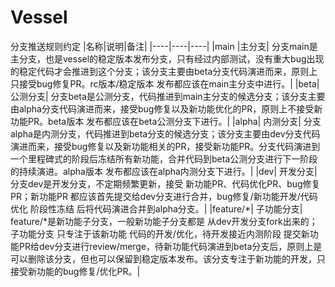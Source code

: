 # Vessel

分支推送规则约定
|名称|说明|备注|
|----|----|----|
|main	|主分支|	分支main是主分支，也是vessel的稳定版本发布分支，只有经过内部测试，没有重大bug出现的稳定代码才会推进到这个分支；该分支主要由beta分支代码演进而来，原则上只接受bug修复PR。rc版本/稳定版本 发布都应该在main主分支中进行。|
|beta|	公测分支|	分支beta是公测分支，代码推进到main主分支的候选分支；该分支主要由alpha分支代码演进而来，接受bug修复以及新功能优化的PR，原则上不接受新功能PR。beta版本 发布都应该在beta公测分支下进行。|
|alpha|	内测分支|	分支alpha是内测分支，代码推进到beta分支的候选分支；该分支主要由dev分支代码演进而来，接受bug修复以及新功能相关的PR，接受新功能PR。分支代码演进到一个里程碑式的阶段后冻结所有新功能，合并代码到beta公测分支进行下一阶段的持续演进。alpha版本 发布都应该在alpha内测分支下进行。|
|dev|	开发分支|	分支dev是开发分支，不定期频繁更新，接受 新功能PR、代码优化PR、bug修复PR；新功能PR 都应该首先提交给dev分支进行合并，bug修复/新功能开发/代码优化 阶段性冻结 后将代码演进合并到alpha分支。|
|feature/*|	子功能分支|	feature/*是新功能子分支，一般新功能子分支都是 从dev开发分支fork出来的；子功能分支 只专注于该新功能 代码的开发/优化，待开发接近内测阶段 提交新功能PR给dev分支进行review/merge，待新功能代码演进到beta分支后，原则上是可以删除该分支，但也可以保留到稳定版本发布。该分支专注于新功能的开发，只接受新功能的bug修复/优化PR。|
